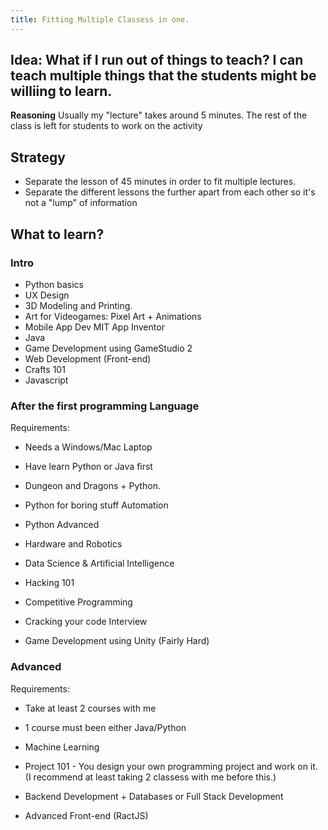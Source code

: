 ```yaml
---
title: Fitting Multiple Classess in one.
---
```


## Idea: What if I run out of things to teach? I can teach multiple things that the students might be williing to learn.

**Reasoning**
Usually my "lecture" takes around 5 minutes. The rest of the class is left for students to work on the activity


## Strategy

- Separate the lesson of 45 minutes in order to fit multiple lectures. 
- Separate the different lessons  the further apart from each other so it's not a "lump" of information



## What to learn?

### Intro

- Python basics
- UX Design 
- 3D Modeling and Printing.
- Art for Videogames: Pixel Art + Animations
- Mobile App Dev MIT App Inventor
- Java
- Game Development using GameStudio 2
- Web Development (Front-end)
- Crafts 101
- Javascript

### After the first programming Language

Requirements:
- Needs a Windows/Mac Laptop
- Have learn Python or Java first



- Dungeon and Dragons + Python.
- Python for boring stuff Automation
- Python Advanced
- Hardware and Robotics
- Data Science & Artificial Intelligence 
- Hacking 101
- Competitive Programming
- Cracking your code Interview
- Game Development using Unity (Fairly Hard)


### Advanced

Requirements: 
- Take at least 2 courses with me
- 1 course must been either Java/Python
- Machine Learning

- Project 101 - You design your own programming project and work on it. (I recommend at least taking 2 classess with me before this.)
- Backend Development + Databases or Full Stack Development
- Advanced Front-end (RactJS)













